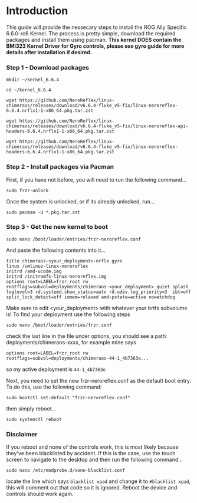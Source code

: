 # Introduction
This guide will provide the nessecary steps to install the ROG Ally Specific 6.6.0-rc6 Kernel. The process is pretty simple, download the required packages and install them using pacman. **This kernel DOES contain the BMI323 Kernel Driver for Gyro controls, please see gyro guide for more details after installation if desired.**

### Step 1 - Download packages

```mkdir ~/kernel_6.6.4```

```cd ~/kernel_6.6.4```

```wget https://github.com/NeroReflex/linux-chimeraos/releases/download/v6.6.4-fluke_v5-fix/linux-neroreflex-6.6.4.nrflx1-1-x86_64.pkg.tar.zst```

```wget https://github.com/NeroReflex/linux-chimeraos/releases/download/v6.6.4-fluke_v5-fix/linux-neroreflex-api-headers-6.6.4.nrflx1-1-x86_64.pkg.tar.zst```

```wget https://github.com/NeroReflex/linux-chimeraos/releases/download/v6.6.4-fluke_v5-fix/linux-neroreflex-headers-6.6.4.nrflx1-1-x86_64.pkg.tar.zst```

### Step 2 - Install packages via Pacman

First, if you have not before, you will need to run the following command...

```sudo frzr-unlock```

Once the system is unlocked, or if its already unlocked, run...

```sudo pacman -U *.pkg.tar.zst```

### Step 3 - Get the new kernel to boot

```sudo nano /boot/loader/entries/frzr-neroreflex.conf```

And paste the following contents into it...

```
title chimeraos-<your_deployment>-nrflx gyro 
linux /vmlinuz-linux-neroreflex
initrd /amd-ucode.img
initrd /initramfs-linux-neroreflex.img
options root=LABEL=frzr_root rw rootflags=subvol=deployments/chimeraos-<your_deployment> quiet splash loglevel=3 rd.systemd.show_status=auto rd.udev.log_priority=3  ibt=off split_lock_detect=off iomem=relaxed amd-pstate=active nowatchdog
```
Make sure to edit <your_deployment> with whatever your brtfs subvolume is! To find your deployment use the following steps

```sudo nano /boot/loader/entries/frzr.conf```

check the last line in the file under options, you should see a path: deployments/chimeraos-xxxx, for example mine says

```options root=LABEL=frzr_root rw rootflags=subvol=deployments/chimeraos-44-1_4b7363e...```

so my active deployment is ```44-1_4b7363e```

Next, you need to set the new frzr-neroreflex.conf as the default boot entry. To do this, use the following command:

```sudo bootctl set-default "frzr-neroreflex.conf"```

then simply reboot...

```sudo systemctl reboot```

### Disclaimer
If you reboot and none of the controls work, this is most likely because they've been blacklisted by accident. If this is the case, use the touch screen to navigate to the desktop and then run the following command...

```sudo nano /etc/modprobe.d/xone-blacklist.conf```

locate the line which says ```blacklist xpad``` and change it to ```#blacklist xpad```, this will comment out that code so it is ignored. Reboot the device and controls should work again.